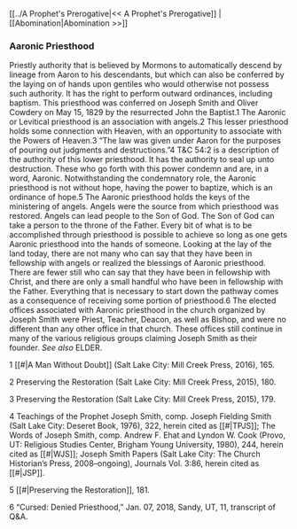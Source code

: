[[../A Prophet's Prerogative|<< A Prophet's Prerogative]]  |  [[Abomination|Abomination >>]]

### Aaronic Priesthood
Priestly authority that is believed by Mormons to automatically descend by lineage from Aaron to his descendants, but which can also be conferred by the laying on of hands upon gentiles who would otherwise not possess such authority. It has the right to perform outward ordinances, including baptism. This priesthood was conferred on Joseph Smith and Oliver Cowdery on May 15, 1829 by the resurrected John the Baptist.1 The Aaronic or Levitical priesthood is an association with angels.2 This lesser priesthood holds some connection with Heaven, with an opportunity to associate with the Powers of Heaven.3 “The law was given under Aaron for the purposes of pouring out judgments and destructions.”4 T&C 54:2 is a description of the authority of this lower priesthood. It has the authority to seal up unto destruction. These who go forth with this power condemn and are, in a word, Aaronic. Notwithstanding the condemnatory role, the Aaronic priesthood is not without hope, having the power to baptize, which is an ordinance of hope.5 The Aaronic priesthood holds the keys of the ministering of angels. Angels were the source from which priesthood was restored. Angels can lead people to the Son of God. The Son of God can take a person to the throne of the Father. Every bit of what is to be accomplished through priesthood is possible to achieve so long as one gets Aaronic priesthood into the hands of someone. Looking at the lay of the land today, there are not many who can say that they have been in fellowship with angels or realized the blessings of Aaronic priesthood. There are fewer still who can say that they have been in fellowship with Christ, and there are only a small handful who have been in fellowship with the Father. Everything that is necessary to start down the pathway comes as a consequence of receiving some portion of priesthood.6 The elected offices associated with Aaronic priesthood in the church organized by Joseph Smith were Priest, Teacher, Deacon, as well as Bishop, and were no different than any other office in that church. These offices still continue in many of the various religious groups claiming Joseph Smith as their founder. *See also* ELDER.



1
[[#|A Man Without Doubt]] (Salt Lake City: Mill Creek Press, 2016), 165.


2 Preserving the Restoration (Salt Lake City: Mill Creek Press, 2015), 180.


3 Preserving the Restoration (Salt Lake City: Mill Creek Press, 2015), 179.


4 Teachings of the Prophet Joseph Smith, comp. Joseph Fielding Smith (Salt Lake City: Deseret Book, 1976), 322, herein cited as [[#|TPJS]]; The Words of Joseph Smith, comp. Andrew F. Ehat and Lyndon W. Cook (Provo, UT: Religious Studies Center, Brigham Young University, 1980), 244, herein cited as [[#|WJS]]; Joseph Smith Papers (Salt Lake City: The Church Historian’s Press, 2008–ongoing), Journals Vol. 3:86, herein cited as [[#|JSP]].


5
[[#|Preserving the Restoration]], 181.


6 “Cursed: Denied Priesthood,” Jan. 07, 2018, Sandy, UT, 11, transcript of Q&A.